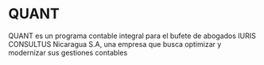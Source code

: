 # QUANT
QUANT es un programa contable integral para el bufete de abogados IURIS CONSULTUS Nicaragua S.A, una empresa que busca optimizar y modernizar sus gestiones contables
